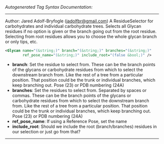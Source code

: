 <!-- THIS IS AN AUTOGENERATED FILE: Don't edit it directly, instead change the schema definition in the code itself. -->

_Autogenerated Tag Syntax Documentation:_

---
Author: Jared Adolf-Bryfogle (jadolfbr@gmail.com)
A ResidueSelector for carbohydrates and individual carbohydrate trees. Selects all Glycan residues if no option is given or the branch going out from the root residue. Selecting from root residues allows you to choose the whole glycan branch or only tips, etc.

```xml
<Glycan name="(&string;)" branch="(&string;)" branches="(&string;)"
        ref_pose_name="(&string;)" include_root="(false &bool;)" />
```

-   **branch**: Set the residue to select from.  These can be the branch points of the glycans or carbohydrate residues from which to select the downstream branch from. Like the rest of a tree from a particular position.  That position could be the trunk or individual branches, which keep branching out. Pose (23) or PDB numbering (24A)
-   **branches**: Set the residues to select from. Separated by spaces or commas. These can be the branch points of the glycans or carbohydrate residues from which to select the downstream branch from. Like the rest of a tree from a particular position.  That position could be the trunk or individual branches, which keep branching out. Pose (23) or PDB numbering (24A)
-   **ref_pose_name**: If using a Reference Pose, set the name
-   **include_root**: Should we include the root (branch/branches) residues in our selection or just go from that?

---
